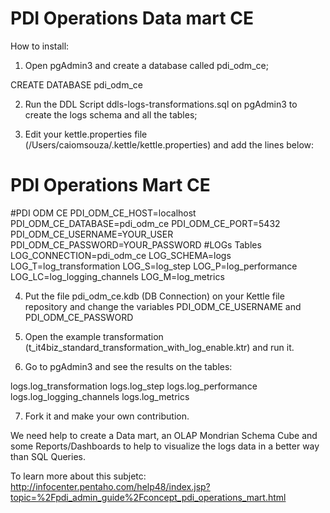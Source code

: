 PDI Operations Data mart CE
======================



How to install:

1) Open pgAdmin3 and create a database called pdi_odm_ce;

CREATE DATABASE pdi_odm_ce

2) Run the DDL Script ddls-logs-transformations.sql on pgAdmin3 to create the logs schema and all the tables;

3) Edit your kettle.properties file (/Users/caiomsouza/.kettle/kettle.properties) and add the lines below:

# PDI Operations Mart CE
#PDI ODM CE
PDI_ODM_CE_HOST=localhost
PDI_ODM_CE_DATABASE=pdi_odm_ce
PDI_ODM_CE_PORT=5432
PDI_ODM_CE_USERNAME=YOUR_USER
PDI_ODM_CE_PASSWORD=YOUR_PASSWORD
#LOGs Tables
LOG_CONNECTION=pdi_odm_ce
LOG_SCHEMA=logs
LOG_T=log_transformation
LOG_S=log_step
LOG_P=log_performance
LOG_LC=log_logging_channels
LOG_M=log_metrics

4) Put the file pdi_odm_ce.kdb (DB Connection) on your Kettle file repository and change the variables PDI_ODM_CE_USERNAME and  PDI_ODM_CE_PASSWORD

5) Open the example transformation (t_it4biz_standard_transformation_with_log_enable.ktr) and run it.

6) Go to pgAdmin3 and see the results on the tables:

logs.log_transformation
logs.log_step
logs.log_performance
logs.log_logging_channels
logs.log_metrics

7) Fork it and make your own contribution.

We need help to create a Data mart, an OLAP Mondrian Schema Cube and some Reports/Dashboards to help to visualize the logs data in a better way than SQL Queries. 

To learn more about this subjetc:
http://infocenter.pentaho.com/help48/index.jsp?topic=%2Fpdi_admin_guide%2Fconcept_pdi_operations_mart.html
